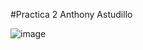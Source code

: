 #Practica 2 Anthony Astudillo

![image](https://github.com/user-attachments/assets/e8074959-4457-4c0f-86b5-a4499494b3a1)
